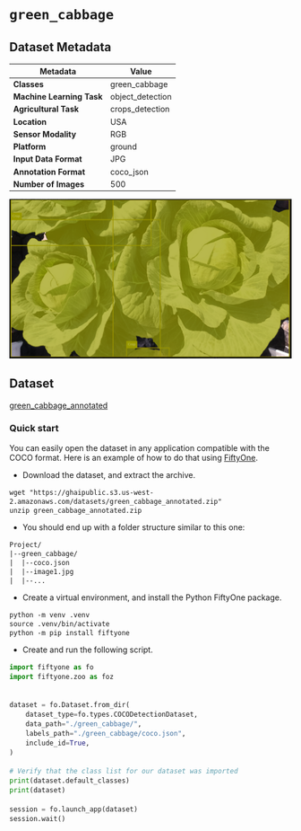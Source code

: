 # `green_cabbage`

## Dataset Metadata

| Metadata | Value |
| --- | --- |
| **Classes** | green_cabbage |
| **Machine Learning Task** | object_detection |
| **Agricultural Task** | crops_detection |
| **Location** | USA |
| **Sensor Modality** | RGB |
| **Platform** | ground |
| **Input Data Format** | JPG |
| **Annotation Format** | coco_json |
| **Number of Images** | 500 |

![Example Image for green_cabbage](https://github.com/AxisAg/GHAIDatasets/blob/main/datasets/sample/green_cabbage_sample.png)


## Dataset

[green_cabbage_annotated](https://ghaipublic.s3.us-west-2.amazonaws.com/datasets/green_cabbage_annotated.zip)


### Quick start
You can easily open the dataset in any application compatible with the COCO format. Here is an example of how
to do that using [FiftyOne](https://voxel51.com/fiftyone/).

* Download the dataset, and extract the archive.
```shell
wget "https://ghaipublic.s3.us-west-2.amazonaws.com/datasets/green_cabbage_annotated.zip"
unzip green_cabbage_annotated.zip
```
* You should end up with a folder structure similar to this one:
```
Project/
|--green_cabbage/
|  |--coco.json
|  |--image1.jpg
|  |--...
```
* Create a virtual environment, and install the Python FiftyOne package.
```shell
python -m venv .venv
source .venv/bin/activate
python -m pip install fiftyone
```
* Create and run the following script.
```python
import fiftyone as fo
import fiftyone.zoo as foz


dataset = fo.Dataset.from_dir(
    dataset_type=fo.types.COCODetectionDataset,
    data_path="./green_cabbage/",
    labels_path="./green_cabbage/coco.json",
    include_id=True,
)

# Verify that the class list for our dataset was imported
print(dataset.default_classes)
print(dataset)

session = fo.launch_app(dataset)
session.wait()
```

